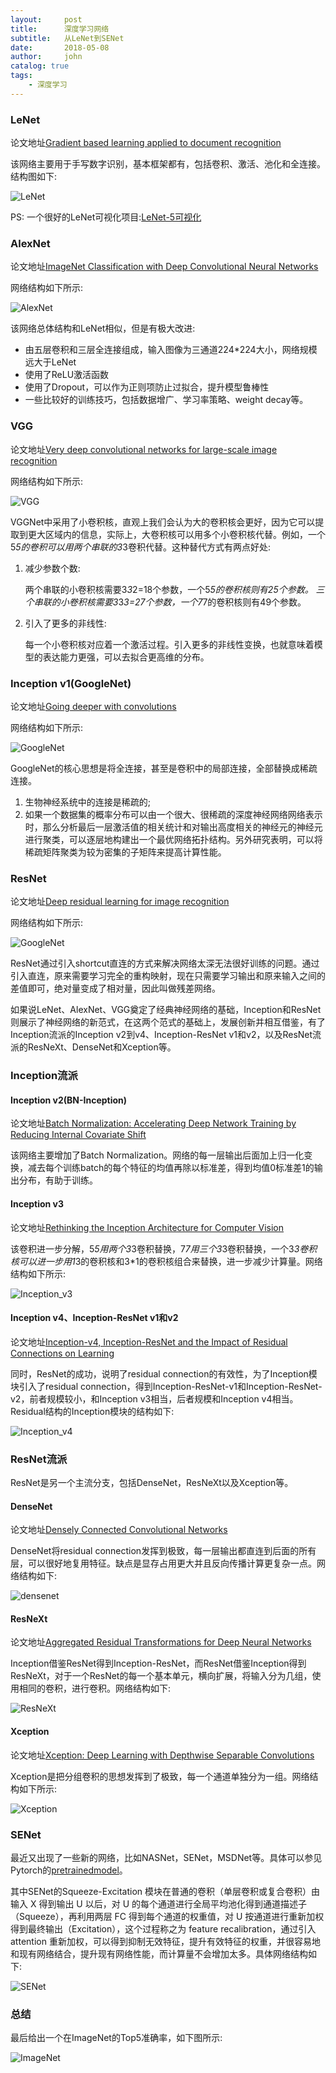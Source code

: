 ```yaml
---
layout:     post
title:      深度学习网络
subtitle:   从LeNet到SENet
date:       2018-05-08
author:     john
catalog: true
tags:
    - 深度学习
---
```

### LeNet
论文地址[Gradient based learning applied to document recognition](http://vision.stanford.edu/cs598_spring07/papers/Lecun98.pdf)

该网络主要用于手写数字识别，基本框架都有，包括卷积、激活、池化和全连接。结构图如下:

![LeNet](/blog/img/in_post/LeNet.jpeg)

PS: 一个很好的LeNet可视化项目:[LeNet-5可视化](http://scs.ryerson.ca/~aharley/vis/conv/)

### AlexNet
论文地址[ImageNet Classification with Deep Convolutional Neural Networks](https://www.nvidia.cn/content/tesla/pdf/machine-learning/imagenet-classification-with-deep-convolutional-nn.pdf)

网络结构如下所示:

![AlexNet](/blog/img/in_post/AlexNet.jpeg)

该网络总体结构和LeNet相似，但是有极大改进:
- 由五层卷积和三层全连接组成，输入图像为三通道224*224大小，网络规模远大于LeNet
- 使用了ReLU激活函数
- 使用了Dropout，可以作为正则项防止过拟合，提升模型鲁棒性
- 一些比较好的训练技巧，包括数据增广、学习率策略、weight decay等。

### VGG
论文地址[Very deep convolutional networks for large-scale image recognition](https://arxiv.org/pdf/1409.1556)

网络结构如下所示:

![VGG](/blog/img/in_post/vgg.jpeg)

VGGNet中采用了小卷积核，直观上我们会认为大的卷积核会更好，因为它可以提取到更大区域内的信息，实际上，大卷积核可以用多个小卷积核代替。例如，一个5*5的卷积可以用两个串联的3*3卷积代替。这种替代方式有两点好处:

1. 减少参数个数:

   两个串联的小卷积核需要3*3*2=18个参数，一个5*5的卷积核则有25个参数。
   三个串联的小卷积核需要3*3*3=27个参数，一个7*7的卷积核则有49个参数。

2. 引入了更多的非线性:

   每一个小卷积核对应着一个激活过程。引入更多的非线性变换，也就意味着模型的表达能力更强，可以去拟合更高维的分布。

### Inception v1(GoogleNet)
论文地址[Going deeper with convolutions](https://www.cs.unc.edu/~wliu/papers/GoogLeNet.pdf)

网络结构如下所示:

![GoogleNet](/blog/img/in_post/GoogleNet.jpeg)

GoogleNet的核心思想是将全连接，甚至是卷积中的局部连接，全部替换成稀疏连接。
1. 生物神经系统中的连接是稀疏的;
2. 如果一个数据集的概率分布可以由一个很大、很稀疏的深度神经网络网络表示时，那么分析最后一层激活值的相关统计和对输出高度相关的神经元的神经元进行聚类，可以逐层地构建出一个最优网络拓扑结构。另外研究表明，可以将稀疏矩阵聚类为较为密集的子矩阵来提高计算性能。

### ResNet
论文地址[Deep residual learning for image recognition](https://arxiv.org/abs/1512.03385)

网络结构如下所示:

![GoogleNet](/blog/img/in_post/resnet.jpeg)

ResNet通过引入shortcut直连的方式来解决网络太深无法很好训练的问题。通过引入直连，原来需要学习完全的重构映射，现在只需要学习输出和原来输入之间的差值即可，绝对量变成了相对量，因此叫做残差网络。

如果说LeNet、AlexNet、VGG奠定了经典神经网络的基础，Inception和ResNet则展示了神经网络的新范式，在这两个范式的基础上，发展创新并相互借鉴，有了Inception流派的Inception v2到v4、Inception-ResNet v1和v2，以及ResNet流派的ResNeXt、DenseNet和Xception等。

### Inception流派
#### Inception v2(BN-Inception)
论文地址[Batch Normalization: Accelerating Deep Network Training by Reducing Internal Covariate Shift](https://arxiv.org/abs/1502.03167)

该网络主要增加了Batch Normalization。网络的每一层输出后面加上归一化变换，减去每个训练batch的每个特征的均值再除以标准差，得到均值0标准差1的输出分布，有助于训练。

#### Inception v3
论文地址[Rethinking the Inception Architecture for Computer Vision](https://arxiv.org/abs/1512.00567)

该卷积进一步分解，5*5用两个3*3卷积替换，7*7用三个3*3卷积替换，一个3*3卷积核可以进一步用1*3的卷积核和3*1的卷积核组合来替换，进一步减少计算量。网络结构如下所示:

![Inception_v3](/blog/img/in_post/Inception_v3.jpeg)

#### Inception v4、Inception-ResNet v1和v2
论文地址[Inception-v4, Inception-ResNet and the Impact of Residual Connections on Learning](https://arxiv.org/abs/1602.07261)

同时，ResNet的成功，说明了residual connection的有效性，为了Inception模块引入了residual connection，得到Inception-ResNet-v1和Inception-ResNet-v2，前者规模较小，和Inception v3相当，后者规模和Inception v4相当。Residual结构的Inception模块的结构如下:

![Inception_v4](/blog/img/in_post/Inception-ResNet.jpeg)

### ResNet流派
ResNet是另一个主流分支，包括DenseNet，ResNeXt以及Xception等。
#### DenseNet
论文地址[Densely Connected Convolutional Networks](https://arxiv.org/abs/1608.06993)

DenseNet将residual connection发挥到极致，每一层输出都直连到后面的所有层，可以很好地复用特征。缺点是显存占用更大并且反向传播计算更复杂一点。网络结构如下:

![densenet](/blog/img/in_post/densenet.jpeg)

#### ResNeXt
论文地址[Aggregated Residual Transformations for Deep Neural Networks](https://arxiv.org/abs/1611.05431)

Inception借鉴ResNet得到Inception-ResNet，而ResNet借鉴Inception得到ResNeXt，对于一个ResNet的每一个基本单元，横向扩展，将输入分为几组，使用相同的卷积，进行卷积。网络结构如下:

![ResNeXt](/blog/img/in_post/ResNeXt.jpeg)

#### Xception
论文地址[Xception: Deep Learning with Depthwise Separable Convolutions](https://arxiv.org/abs/1610.02357)

Xception是把分组卷积的思想发挥到了极致，每一个通道单独分为一组。网络结构如下所示:

![Xception](/blog/img/in_post/xception.jpeg)

### SENet
最近又出现了一些新的网络，比如NASNet，SENet，MSDNet等。具体可以参见Pytorch的[pretrainedmodel](https://github.com/Cadene/pretrained-models.pytorch)。

其中SENet的Squeeze-Excitation 模块在普通的卷积（单层卷积或复合卷积）由输入 X 得到输出 U 以后，对 U 的每个通道进行全局平均池化得到通道描述子（Squeeze），再利用两层 FC 得到每个通道的权重值，对 U 按通道进行重新加权得到最终输出（Excitation），这个过程称之为 feature recalibration，通过引入 attention 重新加权，可以得到抑制无效特征，提升有效特征的权重，并很容易地和现有网络结合，提升现有网络性能，而计算量不会增加太多。具体网络结构如下:

![SENet](/blog/img/in_post/SENet.jpeg)

### 总结
最后给出一个在ImageNet的Top5准确率，如下图所示:

![ImageNet](/blog/img/in_post/ImageNet_error.jpeg)
